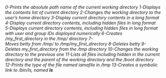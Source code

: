 *0-Prints the absolute path name of the current working directory*
*1-Displays the contents list of current directory*
*2-Changes the working directory to the user’s home directory*
*3-Display current directory contents in a long format*
*4-Display current directory contents, including hidden files in long format*
*5-Displays current directory contents, including hidden files in long format with user and group IDs displayed numerically*
*6-Creates /my_first_directory in the /tmp/ directory*
*7-Moves betty from /tmp/ to /tmp/my_first_directory*
*8-Deletes betty*
*9-Deletes my_first_directory from the /tmp directory*
*10-Changes the working directory to the previous one*
*11-Lists all files including hidden in the current directory and the parent of the working directory and the /boot directory*
*12-Prints the type of the file named iamafile in /tmp*
*13-Creates a symbolic link to /bin/ls, named __ls__*
